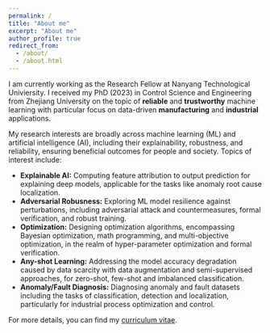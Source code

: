 ```yaml
---
permalink: /
title: "About me"
excerpt: "About me"
author_profile: true
redirect_from: 
  - /about/
  - /about.html
---
```

I am currently working as the Research Fellow at Nanyang Technological Univiersity. I received my PhD (2023) in Control Science and Engineering from Zhejiang University on the topic of **reliable** and **trustworthy** machine learning with particular focus on data-driven **manufacturing** and **industrial** applications.

My research interests are broadly across machine learning (ML) and artificial intelligence (AI), including their explainability, robustness, and reliability, ensuring beneficial outcomes for people and society. Topics of interest include:

- **Explainable AI:** Computing feature attribution to output prediction for explaining deep models, applicable for the tasks like anomaly root cause localization.
- **Adversarial Robusness:** Exploring ML model resilience against perturbations, including adversarial attack and countermeasures, formal verification, and robust training.
- **Optimization:** Designing optimization algorithms, encompassing Bayesian optimization, math programming, and multi-objective optimization, in the realm of hyper-parameter optimization and formal verification.
- **Any-shot Learning:** Addressing the model accuracy degradation caused by data scarcity with data augmentation and semi-supervised approaches, for zero-shot, few-shot and imbalanced classification.
- **Anomaly/Fault Diagnosis:** Diagnosing anomaly and fault datasets including the tasks of classification, detection and localization, particularly for industrial process optimization and control.

For more details, you can find my [curriculum vitae](../assets/Curriculum_Vitae.pdf).
